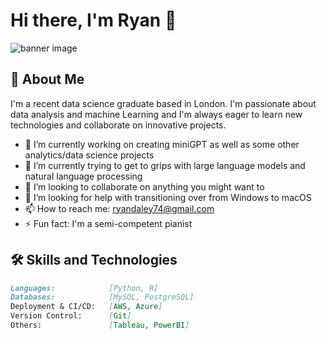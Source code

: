 # Hi there, I'm Ryan 👋

![banner image](your-banner-image-url)

## 🌟 About Me

I'm a recent data science graduate based in London. I'm passionate about data analysis and machine Learning and I'm always eager to learn new technologies and collaborate on innovative projects.

- 🔭 I’m currently working on creating miniGPT as well as some other analytics/data science projects
- 🌱 I’m currently trying to get to grips with large language models and natural language processing 
- 👯 I’m looking to collaborate on anything you might want to 
- 🤔 I’m looking for help with transitioning over from Windows to macOS
- 📫 How to reach me: ryandaley74@gmail.com
- ⚡ Fun fact: I'm a semi-competent pianist

## 🛠️ Skills and Technologies

```markdown
Languages:            [Python, R]
Databases:            [MySQL, PostgreSQL]
Deployment & CI/CD:   [AWS, Azure]
Version Control:      [Git]
Others:               [Tableau, PowerBI]

